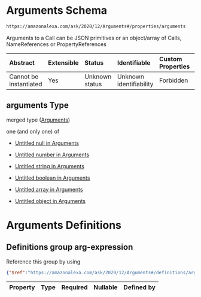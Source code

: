 # Arguments Schema

```txt
https://amazonalexa.com/ask/2020/12/Arguments#/properties/arguments
```

Arguments to a Call can be JSON primitives or an object/array of Calls, NameReferences or PropertyReferences

| Abstract               | Extensible | Status         | Identifiable            | Custom Properties | Additional Properties | Access Restrictions | Defined In                                                   |
| :--------------------- | :--------- | :------------- | :---------------------- | :---------------- | :-------------------- | :------------------ | :----------------------------------------------------------- |
| Cannot be instantiated | Yes        | Unknown status | Unknown identifiability | Forbidden         | Allowed               | none                | [Call.json*](../../schemas/Call.json "open original schema") |

## arguments Type

merged type ([Arguments](call-properties-arguments.md))

one (and only one) of

*   [Untitled null in Arguments](arguments-oneof-0.md "check type definition")

*   [Untitled number in Arguments](arguments-oneof-1.md "check type definition")

*   [Untitled string in Arguments](arguments-oneof-2.md "check type definition")

*   [Untitled boolean in Arguments](arguments-oneof-3.md "check type definition")

*   [Untitled array in Arguments](arguments-oneof-4.md "check type definition")

*   [Untitled object in Arguments](arguments-oneof-5.md "check type definition")

# Arguments Definitions

## Definitions group arg-expression

Reference this group by using

```json
{"$ref":"https://amazonalexa.com/ask/2020/12/Arguments#/definitions/arg-expression"}
```

| Property | Type | Required | Nullable | Defined by |
| :------- | :--- | :------- | :------- | :--------- |
